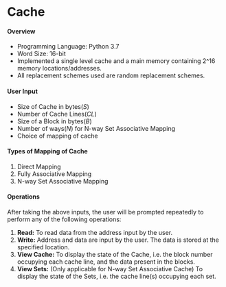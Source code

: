 # Cache

#### Overview 
* Programming Language: Python 3.7
* Word Size: 16-bit
* Implemented a single level cache and a main memory containing 2^16 memory locations/addresses.
* All replacement schemes used are random replacement schemes. 

#### User Input
* Size of Cache in bytes(_S_)
* Number of Cache Lines(_CL_)
* Size of a Block in bytes(_B_)
* Number of ways(_N_) for N-way Set Associative Mapping
* Choice of mapping of cache

#### Types of Mapping of Cache
1. Direct Mapping
2. Fully Associative Mapping
3. N-way Set Associative Mapping

#### Operations
After taking the above inputs, the user will be prompted repeatedly to perform any of the following operations:
1. __Read:__ To read data from the address input by the user.
2. __Write:__ Address and data are input by the user. The data is stored at the specified location.
3. __View Cache:__ To display the state of the Cache, i.e. the block number occupying each cache line, and the data present in the blocks.
4. __View Sets:__ (Only applicable for N-way Set Associative Cache) To display the state of the Sets, i.e. the cache line(s) occupying each set.

